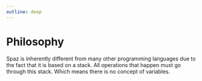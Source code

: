 ```yaml
---
outline: deep
---
```

# Philosophy

Spaz is inherently different from many other programming languages due to the fact that it is based on a stack. All operations that happen must go through this stack. Which means there is no concept of variables.

